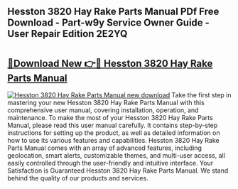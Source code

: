 ## Hesston 3820 Hay Rake Parts Manual PDf Free Download - Part-w9y Service Owner Guide - User Repair Edition 2E2YQ

# <h2><a href="http://bc10556.oget.top/?id=Hesston+3820+Hay+Rake+Parts+Manual">🔗Download New 👉🔴 Hesston 3820 Hay Rake Parts Manual</a></h2>

[![Hesston 3820 Hay Rake Parts Manual new download](https://i.imgur.com/5g1atiW.png)](http://bc10556.oget.top/?id=Hesston+3820+Hay+Rake+Parts+Manual)
Take the first step in mastering your new Hesston 3820 Hay Rake Parts Manual with this comprehensive user manual, covering installation, operation, and maintenance. To make the most of your Hesston 3820 Hay Rake Parts Manual, please read this user manual carefully. It contains step-by-step instructions for setting up the product, as well as detailed information on how to use its various features and capabilities. Hesston 3820 Hay Rake Parts Manual comes with an array of advanced features, including geolocation, smart alerts, customizable themes, and multi-user access, all easily controlled through the user-friendly and intuitive interface. Your Satisfaction is Guaranteed Hesston 3820 Hay Rake Parts Manual. We stand behind the quality of our products and services.
